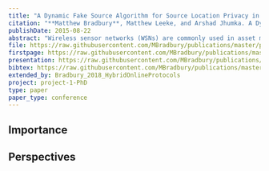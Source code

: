 ```yaml
---
title: "A Dynamic Fake Source Algorithm for Source Location Privacy in Wireless Sensor Networks"
citation: "**Matthew Bradbury**, Matthew Leeke, and Arshad Jhumka. A Dynamic Fake Source Algorithm for Source Location Privacy in Wireless Sensor Networks. In *14th IEEE International Conference on Trust, Security and Privacy in Computing and Communications (TrustCom)*, 531–538. August 2015. [doi:10.1109/Trustcom.2015.416](https://doi.org/10.1109/Trustcom.2015.416)."
publishDate: 2015-08-22
abstract: "Wireless sensor networks (WSNs) are commonly used in asset monitoring applications, where it is often desirable for the location of the asset being monitored to be kept private. The source location privacy (SLP) problem involves protecting the location of a WSN source node from an attacker who is attempting to locate it. Among the most promising approaches to the SLP problem is the use of fake sources, with much existing research demonstrating their efficacy. Despite the effectiveness of the approach, the most effective algorithms providing SLP require network and situational knowledge that makes their deployment impractical in many contexts. In this paper, we develop a novel dynamic fake sources-based algorithm for SLP. We show that the algorithm provides state-of-the-art levels of location privacy under practical operational assumptions."
file: https://raw.githubusercontent.com/MBradbury/publications/master/papers/TrustCom2015.pdf
firstpage: https://raw.githubusercontent.com/MBradbury/publications/master/firstpages/TrustCom2015.svg
presentation: https://raw.githubusercontent.com/MBradbury/publications/master/presentations/TrustCom2015.pdf
bibtex: https://raw.githubusercontent.com/MBradbury/publications/master/bibtex/Bradbury_2015_DynamicFakeSource.bib
extended_by: Bradbury_2018_HybridOnlineProtocols
project: project-1-PhD
type: paper
paper_type: conference
---
```


<!-- readmore -->

## Importance

## Perspectives
